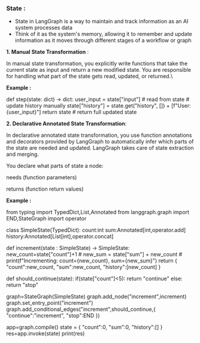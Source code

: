 ### State :

- State in LangGraph is a way to maintain and track information as an AI system processes data
- Think of it as the system's memory, allowing it to remember and update information as it moves through different stages of a workflow or graph
  
**1. Manual State Transformation** :

In manual state transformation, you explicitly write functions that take the current state as input and return a new modified state. 
You are responsible for handling what part of the state gets read, updated, or returned.\

**Example :**

def step(state: dict) -> dict:
    user_input = state["input"]  # read from state
    # update history manually
    state["history"] = state.get("history", []) + [f"User: {user_input}"]
    return state  # return full updated state


**2. Declarative Annotated State Transformation**:

In declarative annotated state transformation, you use function annotations and decorators provided by LangGraph to automatically 
infer which parts of the state are needed and updated. LangGraph takes care of state extraction and merging.

You declare what parts of state a node:

needs (function parameters)

returns (function return values)


**Example :**

from typing import TypedDict,List,Annotated
from langgraph.graph import END,StateGraph
import operator

class SimpleState(TypedDict):
    count:int
    sum:Annotated[int,operator.add]
    history:Annotated[List[int],operator.concat]

def increment(state : SimpleState) -> SimpleState:
    new_count=state["count"]+1
    # new_sum = state["sum"] + new_count
    # print(f"Incrementing: count={new_count}, sum={new_sum}")
    return {
        "count":new_count,
        "sum":new_count,
        "history":[new_count]
    }

def should_continue(state):
    if(state["count"]<5):
        return "continue"
    else:
        return "stop"
    
graph=StateGraph(SimpleState)
graph.add_node("increment",increment)
graph.set_entry_point("increment")
graph.add_conditional_edges("increment",should_continue,{
    "continue":"increment",
    "stop":END
})

app=graph.compile()
state = {
    "count":0,
    "sum":0,
    "history":[]
}
res=app.invoke(state)
print(res)

